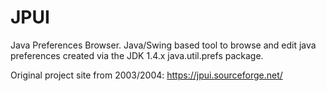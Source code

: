 # JPUI

Java Preferences Browser. Java/Swing based tool to browse and edit java preferences created via the JDK 1.4.x java.util.prefs package.

Original project site from 2003/2004: <https://jpui.sourceforge.net/>
